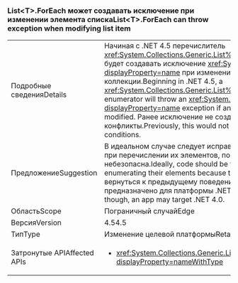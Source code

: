 ### <a name="listlttgtforeach-can-throw-exception-when-modifying-list-item"></a><span data-ttu-id="992a1-101">List&lt;T&gt;.ForEach может создавать исключение при изменении элемента списка</span><span class="sxs-lookup"><span data-stu-id="992a1-101">List&lt;T&gt;.ForEach can throw exception when modifying list item</span></span>

|   |   |
|---|---|
|<span data-ttu-id="992a1-102">Подробные сведения</span><span class="sxs-lookup"><span data-stu-id="992a1-102">Details</span></span>|<span data-ttu-id="992a1-103">Начиная с .NET 4.5 перечислитель <xref:System.Collections.Generic.List%601.ForEach(System.Action{%600})> будет создавать исключение <xref:System.InvalidOperationException?displayProperty=name> при изменении элемента в вызывающей коллекции.</span><span class="sxs-lookup"><span data-stu-id="992a1-103">Beginning in .NET 4.5, a <xref:System.Collections.Generic.List%601.ForEach(System.Action{%600})> enumerator will throw an <xref:System.InvalidOperationException?displayProperty=name> exception if an element in the calling collection is modified.</span></span> <span data-ttu-id="992a1-104">Ранее исключение не создавалось, но могли возникать конфликты.</span><span class="sxs-lookup"><span data-stu-id="992a1-104">Previously, this would not throw an exception but could lead to race conditions.</span></span>|
|<span data-ttu-id="992a1-105">Предложение</span><span class="sxs-lookup"><span data-stu-id="992a1-105">Suggestion</span></span>|<span data-ttu-id="992a1-106">В идеальном случае следует исправить код, чтобы он не изменял списки при перечислении их элементов, поскольку эта операция небезопасна.</span><span class="sxs-lookup"><span data-stu-id="992a1-106">Ideally, code should be fixed to not modify lists while enumerating their elements because that is never a safe operation.</span></span> <span data-ttu-id="992a1-107">Чтобы вернуться к предыдущему поведению, приложение должно быть предназначено для платформы .NET 4.0.</span><span class="sxs-lookup"><span data-stu-id="992a1-107">To revert to the previous behavior, though, an app may target .NET 4.0.</span></span>|
|<span data-ttu-id="992a1-108">Область</span><span class="sxs-lookup"><span data-stu-id="992a1-108">Scope</span></span>|<span data-ttu-id="992a1-109">Пограничный случай</span><span class="sxs-lookup"><span data-stu-id="992a1-109">Edge</span></span>|
|<span data-ttu-id="992a1-110">Версия</span><span class="sxs-lookup"><span data-stu-id="992a1-110">Version</span></span>|<span data-ttu-id="992a1-111">4.5</span><span class="sxs-lookup"><span data-stu-id="992a1-111">4.5</span></span>|
|<span data-ttu-id="992a1-112">Тип</span><span class="sxs-lookup"><span data-stu-id="992a1-112">Type</span></span>|<span data-ttu-id="992a1-113">Изменение целевой платформы</span><span class="sxs-lookup"><span data-stu-id="992a1-113">Retargeting</span></span>|
|<span data-ttu-id="992a1-114">Затронутые API</span><span class="sxs-lookup"><span data-stu-id="992a1-114">Affected APIs</span></span>|<ul><li><xref:System.Collections.Generic.List%601.ForEach(System.Action{%600})?displayProperty=nameWithType></li></ul>|


